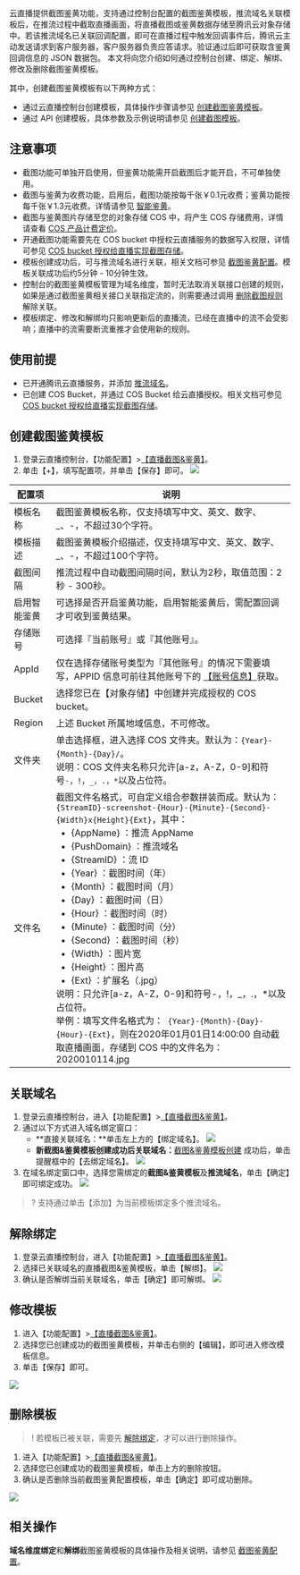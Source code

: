 云直播提供截图鉴黄功能，支持通过控制台配置的截图鉴黄模板，推流域名关联模板后，在推流过程中截取直播画面，将直播截图或鉴黄数据存储至腾讯云对象存储中。若该推流域名已关联回调配置，即可在直播过程中触发回调事件后，腾讯云主动发送请求到客户服务器，客户服务器负责应答请求。验证通过后即可获取含鉴黄回调信息的 JSON 数据包。
本文将向您介绍如何通过控制台创建、绑定、解绑、修改及删除截图鉴黄模板。

其中，创建截图鉴黄模板有以下两种方式：

- 通过云直播控制台创建模板，具体操作步骤请参见 [创建截图鉴黄模板](#Screenshot)。
- 通过 API 创建模板，具体参数及示例说明请参见 [创建截图模板](https://cloud.tencent.com/document/api/267/32624)。



## 注意事项

- 截图功能可单独开启使用，但鉴黄功能需开启截图后才能开启，不可单独使用。
- 截图与鉴黄为收费功能，启用后，截图功能按每千张￥0.1元收费；鉴黄功能按每千张￥1.3元收费。详情请参见 [智能鉴黄](https://cloud.tencent.com/document/product/267/52707)。  
- 截图与鉴黄图片存储至您的对象存储 COS 中，将产生 COS 存储费用，详情请查看 [COS 产品计费定价](https://cloud.tencent.com/document/product/436/6239)。
- 开通截图功能需要先在 COS bucket 中授权云直播服务的数据写入权限，详情可参见 [COS bucket 授权给直播实现截图存储](https://cloud.tencent.com/document/product/267/31316)。
- 模板创建成功后，可与推流域名进行关联，相关文档可参见 [截图鉴黄配置](https://cloud.tencent.com/document/product/267/35252)。模板关联成功后约5分钟 - 10分钟生效。 
- 控制台的截图鉴黄模板管理为域名维度，暂时无法取消关联接口创建的规则，如果是通过截图鉴黄相关接口关联指定流的，则需要通过调用 [删除截图规则](https://cloud.tencent.com/document/product/267/32623) 解除关联。
- 模板绑定、修改和解绑均只影响更新后的直播流，已经在直播中的流不会受影响；直播中的流需要断流重推才会使用新的规则。



## 使用前提

- 已开通腾讯云直播服务，并添加 [推流域名](https://cloud.tencent.com/document/product/267/20381)。
- 已创建 COS Bucket，并通过 COS Bucket 给云直播授权。相关文档可参见  [COS bucket 授权给直播实现截图存储](https://cloud.tencent.com/document/product/267/31316)。



[](id:Screenshot)
## 创建截图鉴黄模板

1. 登录云直播控制台，【功能配置】>[【直播截图&鉴黄】](https://console.cloud.tencent.com/live/config/jtjh)。
2. 单击【+】，填写配置项，并单击【保存】即可。
![](https://main.qcloudimg.com/raw/8a0ca7dd9b5f2d84ed140542670f0c36.png)
<table>
<thead><tr><th width="15%">配置项</th><th>说明</th></tr></thead>
<tbody><tr>
<td>模板名称</td>
<td>截图鉴黄模板名称，仅支持填写中文、英文、数字、_、-，不超过30个字符。</td>
</tr><tr>
<td>模板描述</td>
<td>截图鉴黄模板介绍描述，仅支持填写中文、英文、数字、_、-，不超过100个字符。</td>
</tr><tr>
<td>截图间隔</td>
<td>推流过程中自动截图间隔时间，默认为2秒，取值范围：2秒 - 300秒。</td>
</tr><tr>
<td>启用智能鉴黄</td>
<td>可选择是否开启鉴黄功能，启用智能鉴黄后，需配置回调才可收到鉴黄结果。</td>
</tr><tr>
<td>存储账号</td>
<td>可选择『当前账号』或『其他账号』。</td>
</tr><tr>
<td>AppId</td>
<td>仅在选择存储账号类型为『其他账号』的情况下需要填写，APPID 信息可前往其他账号下的 <a href="https://console.cloud.tencent.com/developer">【账号信息】</a>获取。</td>
</tr><tr>
<td>Bucket</td>
<td>选择您已在【对象存储】中创建并完成授权的 COS bucket。</td>
</tr><tr>
<td>Region</td>
<td>上述 Bucket 所属地域信息，不可修改。</td>
</tr><tr>
<td>文件夹</td>
<td>单击选择框，进入选择 COS 文件夹。默认为：<code>{Year}-{Month}-{Day}/</code>。<br>说明：COS 文件夹名称只允许[a-z，A-Z，0-9]和符号<code>-，!，_，.，*</code>以及占位符。</td>
</tr><tr>
<td>文件名</td>
<td>截图文件名格式，可自定义组合参数拼装而成。默认为：<code>{StreamID}-screenshot-{Hour}-{Minute}-{Second}-{Width}x{Height}{Ext}</code>，其中：
    <ul style="margin:0">
        <li>{AppName} ：推流 AppName</li>
        <li>{PushDomain} ：推流域名</li>
        <li>{StreamID} ：流 ID</li>
        <li>{Year} ：截图时间（年）</li>
        <li>{Month} ：截图时间（月）</li>
        <li>{Day} ：截图时间（日）</li>
        <li>{Hour} ：截图时间（时）</li>
        <li>{Minute} ：截图时间（分）</li>
        <li>{Second} ：截图时间（秒）</li>
        <li>{Width} ：图片宽</li>
        <li>{Height} ：图片高</li><li>{Ext} ：扩展名（.jpg）</li>
    </ul>说明：只允许[a-z，A-Z，0-9]和符号-，!，_，.，*以及占位符。
    <br>举例：填写文件名格式为：<code> {Year}-{Month}-{Day}- {Hour}-{Ext}</code>，则在2020年01月01日14:00:00 自动截取直播画面，存储到 COS 中的文件名为：2020010114.jpg</td>
</tr>
</tbody></table>


[](id:conect)
## 关联域名

1. 登录云直播控制台，进入【功能配置】>[【直播截图&鉴黄】](https://console.cloud.tencent.com/live/config/jtjh)。
2. 通过以下方式进入域名绑定窗口：
    - **直接关联域名：**单击左上方的【绑定域名】。
    ![](https://main.qcloudimg.com/raw/d97d8c7e01d394e9783618516c285d20.png)
    - **新截图&鉴黄模板创建成功后关联域名：**[截图&鉴黄模板创建](#Screenshot) 成功后，单击提醒框中的【去绑定域名】。
    ![](https://main.qcloudimg.com/raw/0566cef6662ab14c7837506ceea83db5.png)
1. 在域名绑定窗口中，选择您需绑定的**截图&鉴黄模板**及**推流域名**，单击【确定】即可绑定成功。
![](https://main.qcloudimg.com/raw/a95a9aeb28358a3e9ad53e8c376a91d1.png)
> ? 支持通过单击【添加】为当前模板绑定多个推流域名。


[](id:unite)
## 解除绑定

1. 登录云直播控制台，进入【功能配置】>[【直播截图&鉴黄】](https://console.cloud.tencent.com/live/config/jtjh)。
2. 选择已关联域名的直播截图&鉴黄模板，单击【解绑】。
   ![](https://main.qcloudimg.com/raw/cd2bcc5b60765c984af0dc892d714675.png)
3. 确认是否解绑当前关联域名，单击【确定】即可解绑。
   ![](https://main.qcloudimg.com/raw/a7d628e7f950c0eaeb1d0793ed7ad2d9.png)


[](id:change)
## 修改模板

1. 进入【功能配置】>[【直播截图&鉴黄】](https://console.cloud.tencent.com/live/config/jtjh)。
2. 选择您已创建成功的截图鉴黄模板，并单击右侧的【编辑】，即可进入修改模板信息。
3. 单击【保存】即可。

![](https://main.qcloudimg.com/raw/c373c7da5f52b42c8ef15794e5b8fbe8.png)


[](id:delete)
## 删除模板

>! 若模板已被关联，需要先 [解除绑定](#解除绑定)，才可以进行删除操作。

1. 进入【功能配置】>[【直播截图&鉴黄】](https://console.cloud.tencent.com/live/config/jtjh)。
2. 选择您已创建成功的截图鉴黄模板，单击上方的删除按钮。
3. 确认是否删除当前截图鉴黄配置模板，单击【确定】即可成功删除。

![](https://main.qcloudimg.com/raw/b1dfa0e264808b12f8356458c82f996f.png)



## 相关操作
**域名维度绑定**和**解绑**截图鉴黄模板的具体操作及相关说明，请参见  [截图鉴黄配置](https://cloud.tencent.com/document/product/267/35252)。
